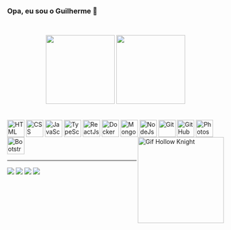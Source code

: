 ### Opa, eu sou o Guilherme 👋

##

<br>

<div align="center">
<img height="160" src="https://github-readme-stats-git-masterrstaa-rickstaa.vercel.app/api?username=Draxwell0&show_icons=true&theme=tokyonight&include_all_commits=true&count_private=true"/>

<img height="160" src="https://github-readme-stats-git-masterrstaa-rickstaa.vercel.app/api?username=Draxwell0&layout=compact&langs_count=7&theme=tokyonight"/>
</div><br>

<div style="display: inline_block"><br>

 <img align="center" alt="HTML" height="40" src="https://cdn.jsdelivr.net/gh/devicons/devicon/icons/html5/html5-original.svg" />
 <img align="center" alt="CSS" height="40" src="https://cdn.jsdelivr.net/gh/devicons/devicon/icons/css3/css3-original.svg" />
 <img align="center" alt="JavaScript" height="40" src="https://cdn.jsdelivr.net/gh/devicons/devicon/icons/javascript/javascript-original.svg" />
 <img align="center" alt="TypeScript" height="40" src="https://cdn.jsdelivr.net/gh/devicons/devicon/icons/typescript/typescript-plain.svg" />
 <img align="center" alt="ReactJs" height="40" src="https://cdn.jsdelivr.net/gh/devicons/devicon/icons/react/react-original.svg" />
 <img align="center" alt="Docker" height="40" src="https://cdn.jsdelivr.net/gh/devicons/devicon/icons/docker/docker-plain.svg" />
 
 <img align="center" alt="MongoDB" height="40" src="https://cdn.jsdelivr.net/gh/devicons/devicon/icons/mongodb/mongodb-plain.svg" />
 <img align="center" alt="NodeJs" height="40" src="https://cdn.jsdelivr.net/gh/devicons/devicon/icons/nodejs/nodejs-original.svg" />
 <img align="center" alt="Git" height="40" src="https://cdn.jsdelivr.net/gh/devicons/devicon/icons/git/git-original.svg" />
 <img align="center" alt="GitHub" height="40" src="https://cdn.jsdelivr.net/gh/devicons/devicon/icons/github/github-original.svg" />
 <img align="center" alt="Photoshop" height="40" src="https://cdn.jsdelivr.net/gh/devicons/devicon/icons/photoshop/photoshop-plain.svg" />
 <img align="center" alt="Bootstrap" height="40" src="https://cdn.jsdelivr.net/gh/devicons/devicon/icons/bootstrap/bootstrap-original.svg" />

 
 
 
 <img align="right" alt="Gif Hollow Knight" height="200" src ="https://i.pinimg.com/originals/fc/e3/53/fce3539f9b65a0a385062e2a5240c128.gif">
</div>

<hr>

<div>

  <a href="https://github.com/Draxwell0" target="_blank" rel="external">
  <img align="center" src="https://img.shields.io/badge/GitHub-100000?style=for-the-badge&logo=github&logoColor=white" target="_blank"></a>
 
  <a href="https://leetcode.com/Draxwell0/" target="_blank" rel="external">
  <img align="center" src="https://img.shields.io/badge/-LeetCode-FFA116?style=for-the-badge&logo=LeetCode&logoColor=black" target="_blank"></a>
   
  <a href="https://www.linkedin.com/in/guilherme-oliveira-melo-327243224/" target="_blank" rel="external">
  <img align="center" src="https://img.shields.io/badge/LinkedIn-0077B5?style=for-the-badge&logo=linkedin&logoColor=white" target="_blank"></a>
  
  <a href="mailto:melog0789@gmail.com" target="_blank" rel="external">
  <img align="center" src="https://img.shields.io/badge/Gmail-D14836?style=for-the-badge&logo=gmail&logoColor=white" target="_blank"></a>

</div>



